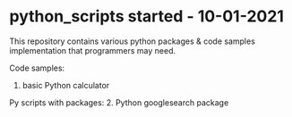 # python_scripts started - 10-01-2021
This repository contains various python packages & code samples implementation that programmers may need.

Code samples:
  1. basic Python calculator


Py scripts with packages:
2. Python googlesearch package 
